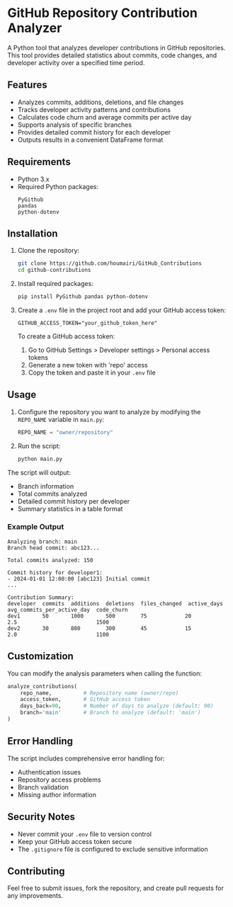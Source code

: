 # GitHub Repository Contribution Analyzer

A Python tool that analyzes developer contributions in GitHub repositories. This tool provides detailed statistics about commits, code changes, and developer activity over a specified time period.

## Features

- Analyzes commits, additions, deletions, and file changes
- Tracks developer activity patterns and contributions
- Calculates code churn and average commits per active day
- Supports analysis of specific branches
- Provides detailed commit history for each developer
- Outputs results in a convenient DataFrame format

## Requirements

- Python 3.x
- Required Python packages:
  ```
  PyGithub
  pandas
  python-dotenv
  ```

## Installation

1. Clone the repository:
   ```bash
   git clone https://github.com/houmairi/GitHub_Contributions
   cd github-contributions
   ```

2. Install required packages:
   ```bash
   pip install PyGithub pandas python-dotenv
   ```

3. Create a `.env` file in the project root and add your GitHub access token:
   ```
   GITHUB_ACCESS_TOKEN="your_github_token_here"
   ```

   To create a GitHub access token:
   1. Go to GitHub Settings > Developer settings > Personal access tokens
   2. Generate a new token with 'repo' access
   3. Copy the token and paste it in your `.env` file

## Usage

1. Configure the repository you want to analyze by modifying the `REPO_NAME` variable in `main.py`:
   ```python
   REPO_NAME = "owner/repository"
   ```

2. Run the script:
   ```bash
   python main.py
   ```

The script will output:
- Branch information
- Total commits analyzed
- Detailed commit history per developer
- Summary statistics in a table format

### Example Output

```
Analyzing branch: main
Branch head commit: abc123...

Total commits analyzed: 150

Commit history for developer1:
- 2024-01-01 12:00:00 [abc123] Initial commit
...

Contribution Summary:
developer  commits  additions  deletions  files_changed  active_days  avg_commits_per_active_day  code_churn
dev1       50       1000       500        75            20           2.5                         1500
dev2       30       800        300        45            15           2.0                         1100
```

## Customization

You can modify the analysis parameters when calling the function:

```python
analyze_contributions(
    repo_name,          # Repository name (owner/repo)
    access_token,       # GitHub access token
    days_back=90,       # Number of days to analyze (default: 90)
    branch='main'       # Branch to analyze (default: 'main')
)
```

## Error Handling

The script includes comprehensive error handling for:
- Authentication issues
- Repository access problems
- Branch validation
- Missing author information

## Security Notes

- Never commit your `.env` file to version control
- Keep your GitHub access token secure
- The `.gitignore` file is configured to exclude sensitive information

## Contributing

Feel free to submit issues, fork the repository, and create pull requests for any improvements.